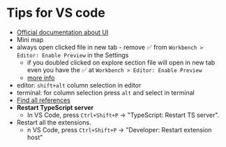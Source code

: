 # Tips for VS code
- [Official documentation about UI](https://code.visualstudio.com/docs/getstarted/userinterface)
- Mini map
- always open clicked file in new tab - remove ✅ from `Workbench > Editor: Enable Preview` in the Settings
	- if you doubled clicked on explore section file will open in new tab even you have the ✅ at `Workbench > Editor: Enable Preview`
	- [more info](https://code.visualstudio.com/docs/getstarted/userinterface#_preview-mode)
- editor: `shift+alt` column selection in editor
- terminal: for column selection press `alt` and select in terminal
- [Find all references](https://youtu.be/_4rSbklsVkk?t=2744) 
- **Restart TypeScript server**
	- In VS Code, press `Ctrl+Shift+P` → "TypeScript: Restart TS server".
- Restart all the extensions.
	- n VS Code, press `Ctrl+Shift+P` → "Developer: Restart extension host"
  
